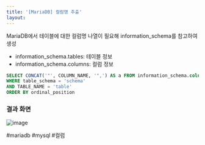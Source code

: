 ```yaml
---
title: '[MariaDB] 컬럼명 추출'
layout: 
---
```


MariaDB에서 테이블에 대한 컬럼명 나열이 필요해 information_schema를 참고하여 생성

- information_schema.tables: 테이블 정보 
- information_schema.columns: 컬럼 정보


```sql
SELECT CONCAT('"', COLUMN_NAME, '",') AS a FROM information_schema.columns 
WHERE table_schema = 'schema'
AND TABLE_NAME = 'table'
ORDER BY ordinal_position
```

### 결과 화면

![image](https://user-images.githubusercontent.com/1871682/106715920-15d32a80-6641-11eb-9846-68d6b9438197.png)

#mariadb #mysql #컬럼 